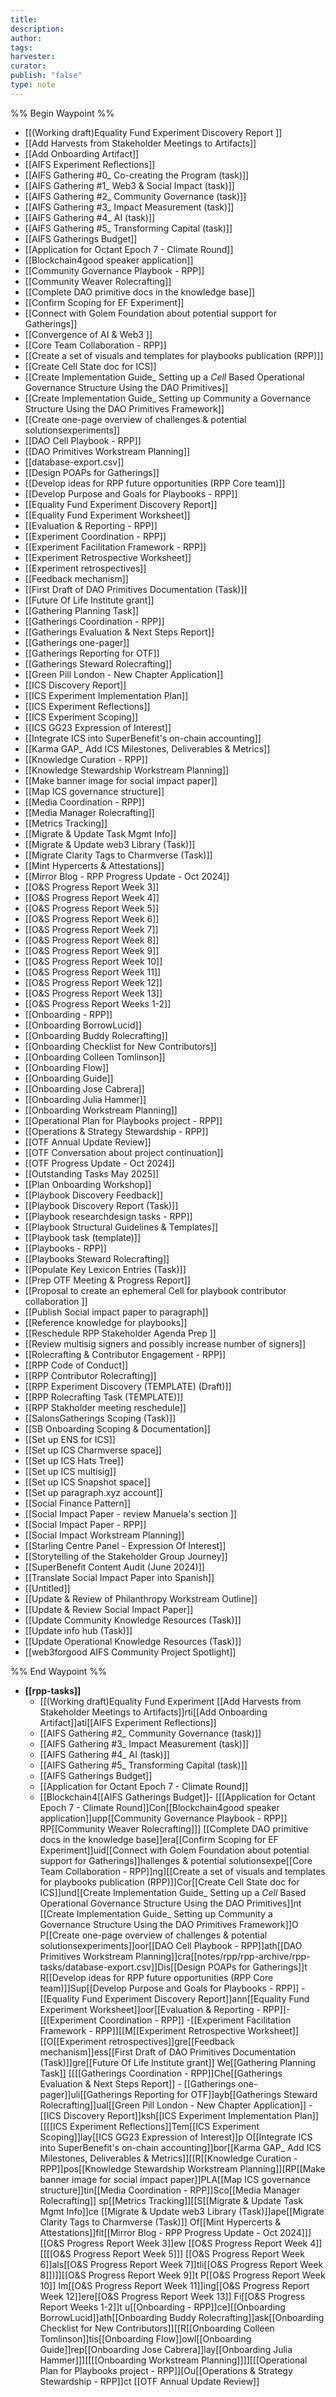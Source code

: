 ```yaml
---
title: 
description: 
author: 
tags: 
harvester: 
curator: 
publish: "false"
type: note
---
```

%% Begin Waypoint %%
- [[(Working draft)Equality Fund Experiment Discovery Report ]]
- [[Add Harvests from Stakeholder Meetings to Artifacts]]
- [[Add Onboarding Artifact]]
- [[AIFS Experiment Reflections]]
- [[AIFS Gathering #0_ Co-creating the Program (task)]]
- [[AIFS Gathering #1_ Web3 & Social Impact (task)]]
- [[AIFS Gathering #2_ Community Governance (task)]]
- [[AIFS Gathering #3_ Impact Measurement (task)]]
- [[AIFS Gathering #4_ AI (task)]]
- [[AIFS Gathering #5_ Transforming Capital (task)]]
- [[AIFS Gatherings Budget]]
- [[Application for Octant Epoch 7 - Climate Round]]
- [[Blockchain4good speaker application]]
- [[Community Governance Playbook - RPP]]
- [[Community Weaver Rolecrafting]]
- [[Complete DAO primitive docs in the knowledge base]]
- [[Confirm Scoping for EF Experiment]]
- [[Connect with Golem Foundation about potential support for Gatherings]]
- [[Convergence of AI & Web3 ]]
- [[Core Team Collaboration - RPP]]
- [[Create a set of visuals and templates for playbooks publication (RPP)]]
- [[Create Cell State doc for ICS]]
- [[Create Implementation Guide_ Setting up a _Cell_ Based Operational Governance Structure Using the DAO Primitives]]
- [[Create Implementation Guide_ Setting up Community a Governance Structure Using the DAO Primitives Framework]]
- [[Create one-page overview of challenges & potential solutionsexperiments]]
- [[DAO Cell Playbook - RPP]]
- [[DAO Primitives Workstream Planning]]
- [[database-export.csv]]
- [[Design POAPs for Gatherings]]
- [[Develop ideas for RPP future opportunities (RPP Core team)]]
- [[Develop Purpose and Goals for Playbooks - RPP]]
- [[Equality Fund Experiment Discovery Report]]
- [[Equality Fund Experiment Worksheet]]
- [[Evaluation & Reporting - RPP]]
- [[Experiment Coordination - RPP]]
- [[Experiment Facilitation Framework - RPP]]
- [[Experiment Retrospective Worksheet]]
- [[Experiment retrospectives]]
- [[Feedback mechanism]]
- [[First Draft of DAO Primitives Documentation (Task)]]
- [[Future Of Life Institute grant]]
- [[Gathering Planning Task]]
- [[Gatherings Coordination - RPP]]
- [[Gatherings Evaluation & Next Steps Report]]
- [[Gatherings one-pager]]
- [[Gatherings Reporting for OTF]]
- [[Gatherings Steward Rolecrafting]]
- [[Green Pill London - New Chapter Application]]
- [[ICS Discovery Report]]
- [[ICS Experiment Implementation Plan]]
- [[ICS Experiment Reflections]]
- [[ICS Experiment Scoping]]
- [[ICS GG23 Expression of Interest]]
- [[Integrate ICS into SuperBenefit's on-chain accounting]]
- [[Karma GAP_ Add ICS Milestones, Deliverables & Metrics]]
- [[Knowledge Curation - RPP]]
- [[Knowledge Stewardship Workstream Planning]]
- [[Make banner image for social impact paper]]
- [[Map ICS governance structure]]
- [[Media Coordination - RPP]]
- [[Media Manager Rolecrafting]]
- [[Metrics Tracking]]
- [[Migrate & Update Task Mgmt Info]]
- [[Migrate & Update web3 Library (Task)]]
- [[Migrate Clarity Tags to Charmverse (Task)]]
- [[Mint Hypercerts & Attestations]]
- [[Mirror Blog - RPP Progress Update - Oct 2024]]
- [[O&S Progress Report Week 3]]
- [[O&S Progress Report Week 4]]
- [[O&S Progress Report Week 5]]
- [[O&S Progress Report Week 6]]
- [[O&S Progress Report Week 7]]
- [[O&S Progress Report Week 8]]
- [[O&S Progress Report Week 9]]
- [[O&S Progress Report Week 10]]
- [[O&S Progress Report Week 11]]
- [[O&S Progress Report Week 12]]
- [[O&S Progress Report Week 13]]
- [[O&S Progress Report Weeks 1-2]]
- [[Onboarding - RPP]]
- [[Onboarding BorrowLucid]]
- [[Onboarding Buddy Rolecrafting]]
- [[Onboarding Checklist for New Contributors]]
- [[Onboarding Colleen Tomlinson]]
- [[Onboarding Flow]]
- [[Onboarding Guide]]
- [[Onboarding Jose Cabrera]]
- [[Onboarding Julia Hammer]]
- [[Onboarding Workstream Planning]]
- [[Operational Plan for Playbooks project - RPP]]
- [[Operations & Strategy Stewardship - RPP]]
- [[OTF Annual Update Review]]
- [[OTF Conversation about project continuation]]
- [[OTF Progress Update - Oct 2024]]
- [[Outstanding Tasks May 2025]]
- [[Plan Onboarding Workshop]]
- [[Playbook Discovery Feedback]]
- [[Playbook Discovery Report (Task)]]
- [[Playbook researchdesign tasks - RPP]]
- [[Playbook Structural Guidelines & Templates]]
- [[Playbook task (template)]]
- [[Playbooks - RPP]]
- [[Playbooks Steward Rolecrafting]]
- [[Populate Key Lexicon Entries (Task)]]
- [[Prep OTF Meeting & Progress Report]]
- [[Proposal to create an ephemeral Cell for playbook contributor collaboration ]]
- [[Publish Social impact paper to paragraph]]
- [[Reference knowledge for playbooks]]
- [[Reschedule RPP Stakeholder Agenda Prep ]]
- [[Review multisig signers and possibly increase number of signers]]
- [[Rolecrafting & Contributor Engagement - RPP]]
- [[RPP Code of Conduct]]
- [[RPP Contributor Rolecrafting]]
- [[RPP Experiment Discovery (TEMPLATE) (Draft)]]
- [[RPP Rolecrafting Task (TEMPLATE)]]
- [[RPP Stakholder meeting reschedule]]
- [[SalonsGatherings Scoping (Task)]]
- [[SB Onboarding Scoping & Documentation]]
- [[Set up ENS for ICS]]
- [[Set up ICS Charmverse space]]
- [[Set up ICS Hats Tree]]
- [[Set up ICS multisig]]
- [[Set up ICS Snapshot space]]
- [[Set up paragraph.xyz account]]
- [[Social Finance Pattern]]
- [[Social Impact Paper - review Manuela's section ]]
- [[Social Impact Paper - RPP]]
- [[Social Impact Workstream Planning]]
- [[Starling Centre Panel - Expression Of Interest]]
- [[Storytelling of the Stakeholder Group Journey]]
- [[SuperBenefit Content Audit (June 2024)]]
- [[Translate Social Impact Paper into Spanish]]
- [[Untitled]]
- [[Update & Review of Philanthropy Workstream Outline]]
- [[Update & Review Social Impact Paper]]
- [[Update Community Knowledge Resources (Task)]]
- [[Update info hub (Task)]]
- [[Update Operational Knowledge Resources (Task)]]
- [[web3forgood AIFS Community Project Spotlight]]

%% End Waypoint %%
- **[[rpp-tasks]]**
  - [[(Working draft)Equality Fund Experiment [[Add Harvests from Stakeholder Meetings to Artifacts]]rti[[Add Onboarding Artifact]]ati[[AIFS Experiment Reflections]]
  - [[AIFS Gathering #2_ Community Governance (task)]]
  - [[AIFS Gathering #3_ Impact Measurement (task)]]
  - [[AIFS Gathering #4_ AI (task)]]
  - [[AIFS Gathering #5_ Transforming Capital (task)]]
  - [[AIFS Gatherings Budget]]
  - [[Application for Octant Epoch 7 - Climate Round]]
  - [[Blockchain4[[AIFS Gatherings Budget]]- [[[Application for Octant Epoch 7 - Climate Round]]Con[[Blockchain4good speaker application]]upp[[Community Governance Playbook - RPP]] RP[[Community Weaver Rolecrafting]]]
 [[Complete DAO primitive docs in the knowledge base]]era[[Confirm Scoping for EF Experiment]]uid[[Connect with Golem Foundation about potential support for Gatherings]]hallenges & potential solutionsexpe[[Core Team Collaboration - RPP]]ng][[Create a set of visuals and templates for playbooks publication (RPP)]]Cor[[Create Cell State doc for ICS]]und[[Create Implementation Guide_ Setting up a _Cell_ Based Operational Governance Structure Using the DAO Primitives]]nt [[Create Implementation Guide_ Setting up Community a Governance Structure Using the DAO Primitives Framework]]O P[[Create one-page overview of challenges & potential solutionsexperiments]]oor[[DAO Cell Playbook - RPP]]ath[[DAO Primitives Workstream Planning]]cra[[notes/rpp/rpp-archive/rpp-tasks/database-export.csv]]Dis[[Design POAPs for Gatherings]]t R[[Develop ideas for RPP future opportunities (RPP Core team)]]Sup[[Develop Purpose and Goals for Playbooks - RPP]]  -[[Equality Fund Experiment Discovery Report]]ann[[Equality Fund Experiment Worksheet]]oor[[Evaluation & Reporting - RPP]]- [[[Experiment Coordination - RPP]]  -[[Experiment Facilitation Framework - RPP]][[M[[Experiment Retrospective Worksheet]][[O[[Experiment retrospectives]]gre[[Feedback mechanism]]ess[[First Draft of DAO Primitives Documentation (Task)]]gre[[Future Of Life Institute grant]] We[[Gathering Planning Task]] [[[[Gatherings Coordination - RPP]]Che[[Gatherings Evaluation & Next Steps Report]] - [[Gatherings one-pager]]uli[[Gatherings Reporting for OTF]]ayb[[Gatherings Steward Rolecrafting]]ual[[Green Pill London - New Chapter Application]] - [[ICS Discovery Report]]ksh[[ICS Experiment Implementation Plan]] [[[[ICS Experiment Reflections]]Tem[[ICS Experiment Scoping]]lay[[ICS GG23 Expression of Interest]]p O[[Integrate ICS into SuperBenefit's on-chain accounting]]bor[[Karma GAP_ Add ICS Milestones, Deliverables & Metrics]][[R[[Knowledge Curation - RPP]]pos[[Knowledge Stewardship Workstream Planning]][RP[[Make banner image for social impact paper]]PLA[[Map ICS governance structure]]tin[[Media Coordination - RPP]]Sco[[Media Manager Rolecrafting]] sp[[Metrics Tracking]][[S[[Migrate & Update Task Mgmt Info]]ce [[Migrate & Update web3 Library (Task)]]ape[[Migrate Clarity Tags to Charmverse (Task)]] Of[[Mint Hypercerts & Attestations]]fit[[Mirror Blog - RPP Progress Update - Oct 2024]]]
 [[O&S Progress Report Week 3]]ew [[O&S Progress Report Week 4]] [[[[O&S Progress Report Week 5]]]
 [[O&S Progress Report Week 6]]als[[O&S Progress Report Week 7]]tli[[O&S Progress Report Week 8]])]][[O&S Progress Report Week 9]]t P[[O&S Progress Report Week 10]] Im[[O&S Progress Report Week 11]]ing[[O&S Progress Report Week 12]]ere[[O&S Progress Report Week 13]] Fi[[O&S Progress Report Weeks 1-2]]t u[[Onboarding - RPP]]ce][[Onboarding BorrowLucid]]ath[[Onboarding Buddy Rolecrafting]]ask[[Onboarding Checklist for New Contributors]][[R[[Onboarding Colleen Tomlinson]]tis[[Onboarding Flow]]owl[[Onboarding Guide]]rep[[Onboarding Jose Cabrera]]lay[[Onboarding Julia Hammer]]][[[[Onboarding Workstream Planning]]]][[[Operational Plan for Playbooks project - RPP]][Ou[[Operations & Strategy Stewardship - RPP]]ct [[OTF Annual Update Review]]